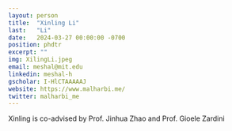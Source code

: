 ```yaml
---
layout: person
title:  "Xinling Li"
last:   "Li"
date:   2024-03-27 00:00:00 -0700
position: phdtr
excerpt: ""
img: XilingLi.jpeg
email: meshal@mit.edu
linkedin: meshal-h
gscholar: I-HlCTAAAAAJ
website: https://www.malharbi.me/
twitter: malharbi_me
---
```


Xinling is co-advised by Prof. Jinhua Zhao and Prof. Gioele Zardini

